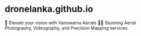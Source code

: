 # dronelanka.github.io
🚀 Elevate your vision with Vanowarna Aerials 📸🎥 Stunning Aerial Photography, Videography, and Precision Mapping services.
